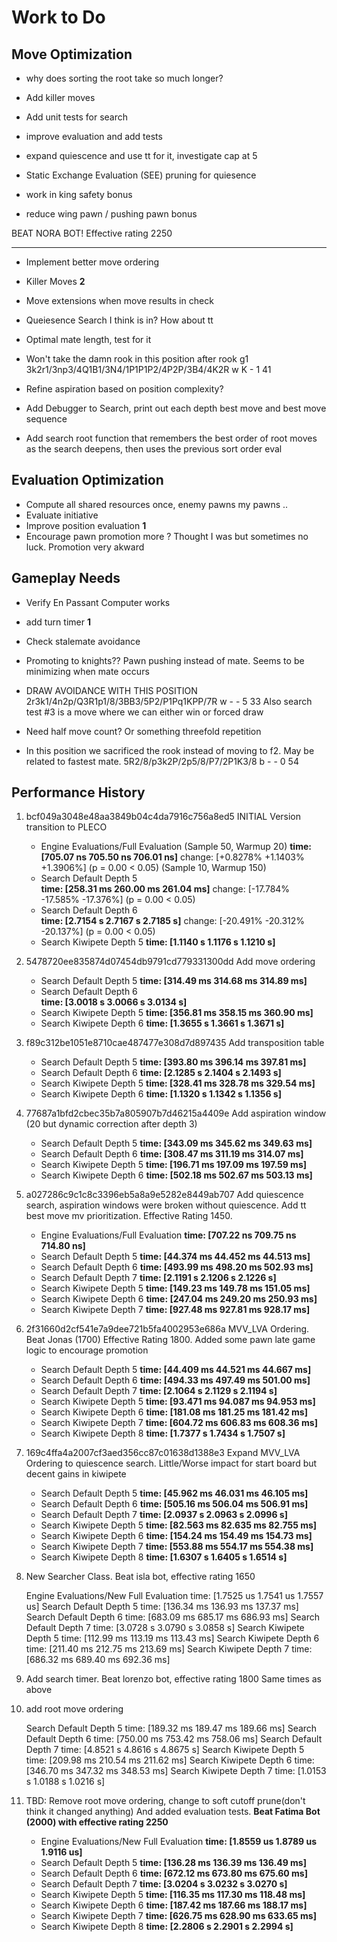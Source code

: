 # Work to Do

## Move Optimization

<!-- - Add root move search. After each depth, search the moves sorted by previous depth order. When timer expires, still use current value? This doesn't work it is slower -->
<!-- - test fail soft v hard (No Diff?) -->
- why does sorting the root take so much longer?

- Add killer moves
- Add unit tests for search
- improve evaluation and add tests
- expand quiescence and use tt for it, investigate cap at 5
- Static Exchange Evaluation (SEE) pruning for quiesence

- work in king safety bonus
- reduce wing pawn / pushing pawn bonus

BEAT NORA BOT! Effective rating 2250

---------------------

- Implement better move ordering
- Killer Moves **2**
- Move extensions when move results in check
- Queiesence Search I think is in? How about tt
- Optimal mate length, test for it

- Won't take the damn rook in this position after rook g1 3k2r1/3np3/4Q1B1/3N4/1P1P1P2/4P2P/3B4/4K2R w K - 1 41
- Refine aspiration based on position complexity?

- Add Debugger to Search, print out each depth best move and best move sequence
- Add search root function that remembers the best order of root moves as the search deepens, then uses
    the previous sort order eval

## Evaluation Optimization

- Compute all shared resources once, enemy pawns my pawns ..
- Evaluate initiative
- Improve position evaluation **1**
- Encourage pawn promotion more ? Thought I was but sometimes no luck. Promotion very akward

## Gameplay Needs

- Verify En Passant Computer works
- add turn timer **1**
- Check stalemate avoidance
- Promoting to knights?? Pawn pushing instead of mate. Seems to be minimizing when mate occurs
- DRAW AVOIDANCE WITH THIS POSITION
    2r3k1/4n2p/Q3R1p1/8/3BB3/5P2/P1Pq1KPP/7R w - - 5 33
    Also search test #3 is a move where we can either win or forced draw
- Need half move count? Or something threefold repetition

- In this position we sacrificed the rook instead of moving to f2. May be related to fastest mate.
    5R2/8/p3k2P/2p5/8/P7/2P1K3/8 b - - 0 54

## Performance History

1. bcf049a3048e48aa3849b04c4da7916c756a8ed5 INITIAL Version transition to PLECO

    - Engine Evaluations/Full  Evaluation (Sample 50, Warmup 20)
        **time:   [705.07 ns 705.50 ns 706.01 ns]**
        change: [+0.8278% +1.1403% +1.3906%] (p = 0.00 < 0.05)
    (Sample 10, Warmup 150)
    - Search Default Depth 5  
        **time:   [258.31 ms 260.00 ms 261.04 ms]**
        change: [-17.784% -17.585% -17.376%] (p = 0.00 < 0.05)
    - Search Default Depth 6  
        **time:   [2.7154 s 2.7167 s 2.7185 s]**
        change: [-20.491% -20.312% -20.137%] (p = 0.00 < 0.05)
    - Search Kiwipete Depth 5
        **time:   [1.1140 s 1.1176 s 1.1210 s]**

2. 5478720ee835874d07454db9791cd779331300dd Add move ordering

    - Search Default Depth 5
        **time:   [314.49 ms 314.68 ms 314.89 ms]**
    - Search Default Depth 6  
        **time:   [3.0018 s 3.0066 s 3.0134 s]**
    - Search Kiwipete Depth 5
        **time:   [356.81 ms 358.15 ms 360.90 ms]**
    - Search Kiwipete Depth 6
        **time:   [1.3655 s 1.3661 s 1.3671 s]**

3. f89c312be1051e8710cae487477e308d7d897435 Add transposition table

    - Search Default Depth 5
        **time:   [393.80 ms 396.14 ms 397.81 ms]**
    - Search Default Depth 6
        **time:   [2.1285 s 2.1404 s 2.1493 s]**
    - Search Kiwipete Depth 5
        **time:   [328.41 ms 328.78 ms 329.54 ms]**
    - Search Kiwipete Depth 6
        **time:   [1.1320 s 1.1342 s 1.1356 s]**

4. 77687a1bfd2cbec35b7a805907b7d46215a4409e Add aspiration window (20 but dynamic correction after depth 3)

    - Search Default Depth 5
        **time:   [343.09 ms 345.62 ms 349.63 ms]**
    - Search Default Depth 6
        **time:   [308.47 ms 311.19 ms 314.07 ms]**
    - Search Kiwipete Depth 5
        **time:   [196.71 ms 197.09 ms 197.59 ms]**
    - Search Kiwipete Depth 6
        **time:   [502.18 ms 502.67 ms 503.13 ms]**

5. a027286c9c1c8c3396eb5a8a9e5282e8449ab707 Add quiescence search, aspiration windows were broken without quiescence. Add tt best move mv prioritization. Effective Rating 1450.

    - Engine Evaluations/Full Evaluation
        **time:   [707.22 ns 709.75 ns 714.80 ns]**
    - Search Default Depth 5
        **time:   [44.374 ms 44.452 ms 44.513 ms]**
    - Search Default Depth 6
        **time:   [493.99 ms 498.20 ms 502.93 ms]**
    - Search Default Depth 7
        **time:   [2.1191 s 2.1206 s 2.1226 s]**
    - Search Kiwipete Depth 5
        **time:   [149.23 ms 149.78 ms 151.05 ms]**
    - Search Kiwipete Depth 6
        **time:   [247.04 ms 249.20 ms 250.93 ms]**
    - Search Kiwipete Depth 7
        **time:   [927.48 ms 927.81 ms 928.17 ms]**

6. 2f31660d2cf541e7a9dee721b5fa4002953e686a MVV_LVA Ordering. Beat Jonas (1700) Effective Rating 1800. Added some pawn late game logic to encourage promotion
    - Search Default Depth 5
        **time:   [44.409 ms 44.521 ms 44.667 ms]**
    - Search Default Depth 6
        **time:   [494.33 ms 497.49 ms 501.00 ms]**
    - Search Default Depth 7
        **time:   [2.1064 s 2.1129 s 2.1194 s]**
    - Search Kiwipete Depth 5
        **time:   [93.471 ms 94.087 ms 94.953 ms]**
    - Search Kiwipete Depth 6
        **time:   [181.08 ms 181.25 ms 181.42 ms]**
    - Search Kiwipete Depth 7
        **time:   [604.72 ms 606.83 ms 608.36 ms]**
    - Search Kiwipete Depth 8
        **time:   [1.7377 s 1.7434 s 1.7507 s]**

7. 169c4ffa4a2007cf3aed356cc87c01638d1388e3 Expand MVV_LVA Ordering to quiescence search. Little/Worse impact for start board but decent gains in kiwipete
    - Search Default Depth 5
        **time:   [45.962 ms 46.031 ms 46.105 ms]**
    - Search Default Depth 6
        **time:   [505.16 ms 506.04 ms 506.91 ms]**
    - Search Default Depth 7
        **time:   [2.0937 s 2.0963 s 2.0996 s]**
    - Search Kiwipete Depth 5
        **time:   [82.563 ms 82.635 ms 82.755 ms]**
    - Search Kiwipete Depth 6
        **time:   [154.24 ms 154.49 ms 154.73 ms]**
    - Search Kiwipete Depth 7
        **time:   [553.88 ms 554.17 ms 554.38 ms]**
    - Search Kiwipete Depth 8
        **time:   [1.6307 s 1.6405 s 1.6514 s]**

8. New Searcher Class. Beat isla bot, effective rating 1650

    Engine Evaluations/New Full Evaluation
        time:   [1.7525 us 1.7541 us 1.7557 us]
    Search Default Depth 5
        time:   [136.34 ms 136.93 ms 137.37 ms]
    Search Default Depth 6
        time:   [683.09 ms 685.17 ms 686.93 ms]
    Search Default Depth 7
        time:   [3.0728 s 3.0790 s 3.0858 s]
    Search Kiwipete Depth 5
        time:   [112.99 ms 113.19 ms 113.43 ms]
    Search Kiwipete Depth 6
        time:   [211.40 ms 212.75 ms 213.69 ms]
    Search Kiwipete Depth 7
        time:   [686.32 ms 689.40 ms 692.36 ms]

9. Add search timer. Beat lorenzo bot, effective rating 1800
    Same times as above

10. add root move ordering

    Search Default Depth 5  time:   [189.32 ms 189.47 ms 189.66 ms]
    Search Default Depth 6  time:   [750.00 ms 753.42 ms 758.06 ms]
    Search Default Depth 7  time:   [4.8521 s 4.8616 s 4.8675 s]
    Search Kiwipete Depth 5 time:   [209.98 ms 210.54 ms 211.62 ms]
    Search Kiwipete Depth 6 time:   [346.70 ms 347.32 ms 348.53 ms]
    Search Kiwipete Depth 7 time:   [1.0153 s 1.0188 s 1.0216 s]

11. TBD: Remove root move ordering, change to soft cutoff prune(don't think it changed anything) And added evaluation tests. **Beat Fatima Bot (2000) with effective rating 2250**

    - Engine Evaluations/New Full Evaluation
        **time:   [1.8559 us 1.8789 us 1.9116 us]**
    - Search Default Depth 5
        **time:   [136.28 ms 136.39 ms 136.49 ms]**
    - Search Default Depth 6
        **time:   [672.12 ms 673.80 ms 675.60 ms]**
    - Search Default Depth 7
        **time:   [3.0204 s 3.0232 s 3.0270 s]**
    - Search Kiwipete Depth 5
        **time:   [116.35 ms 117.30 ms 118.48 ms]**
    - Search Kiwipete Depth 6
        **time:   [187.42 ms 187.66 ms 188.17 ms]**
    - Search Kiwipete Depth 7
        **time:   [626.75 ms 628.90 ms 633.65 ms]**
    - Search Kiwipete Depth 8
        **time:   [2.2806 s 2.2901 s 2.2994 s]**
